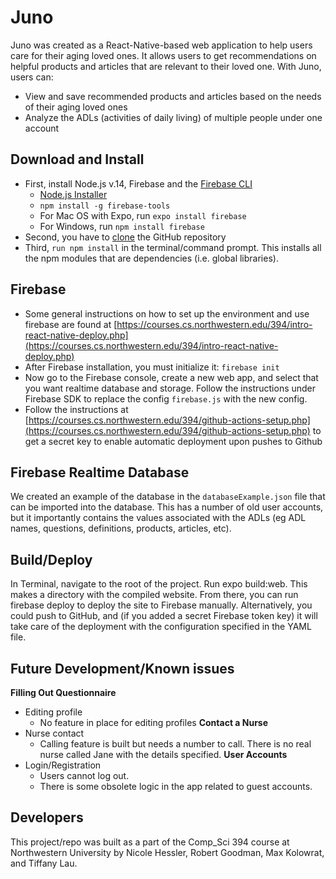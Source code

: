 # Juno
Juno was created as a React-Native-based web application to help users care for their aging loved ones. It allows users to get recommendations on helpful products and articles that are relevant to their loved one. With Juno, users can:
* View and save recommended products and articles based on the needs of their aging loved ones
* Analyze the ADLs (activities of daily living) of multiple people under one account

## Download and Install
* First, install Node.js v.14, Firebase and the [Firebase CLI](https://courses.cs.northwestern.edu/394/intro-react-native-deploy.php)
    * [Node.js Installer](https://nodejs.org/en/)
    * `npm install -g firebase-tools`
    * For Mac OS with Expo, run `expo install firebase`
    * For Windows, run `npm install firebase`
* Second, you have to [clone](https://docs.github.com/en/github/creating-cloning-and-archiving-repositories/cloning-a-repository) the GitHub repository
* Third, `run npm install` in the terminal/command prompt. This installs all the npm modules that are dependencies (i.e. global libraries).

## Firebase
* Some general instructions on how to set up the environment and use firebase are found at [https://courses.cs.northwestern.edu/394/intro-react-native-deploy.php](https://courses.cs.northwestern.edu/394/intro-react-native-deploy.php)
* After Firebase installation, you must initialize it: `firebase init`
* Now go to the Firebase console, create a new web app, and select that you want realtime database and storage. Follow the instructions under Firebase SDK to replace the config `firebase.js` with the new config.
* Follow the instructions at [https://courses.cs.northwestern.edu/394/github-actions-setup.php](https://courses.cs.northwestern.edu/394/github-actions-setup.php) to get a secret key to enable automatic deployment upon pushes to Github

## Firebase Realtime Database
We created an example of the database in the `databaseExample.json` file that can be imported into the database. This has a number of old user accounts, but it importantly contains the values associated with the ADLs (eg ADL names, questions, definitions, products, articles, etc).

## Build/Deploy
In Terminal, navigate to the root of the project. Run expo build:web. This makes a directory with the compiled website. From there, you can run firebase deploy to deploy the site to Firebase manually. Alternatively, you could push to GitHub, and (if you added a secret Firebase token key) it will take care of the deployment with the configuration specified in the YAML file.

## Future Development/Known issues
**Filling Out Questionnaire**
* Editing profile 
    * No feature in place for editing profiles
**Contact a Nurse**
* Nurse contact
    * Calling feature is built but needs a number to call. There is no real nurse called Jane with the details specified.
**User Accounts**
* Login/Registration
    * Users cannot log out.
    * There is some obsolete logic in the app related to guest accounts.

## Developers
This project/repo was built as a part of the Comp_Sci 394 course at Northwestern University by Nicole Hessler, Robert Goodman, Max Kolowrat, and Tiffany Lau.
 
